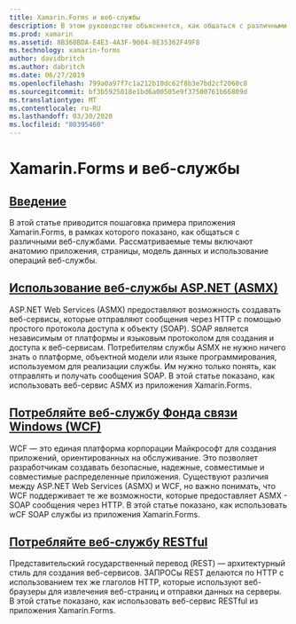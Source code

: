 ```yaml
---
title: Xamarin.Forms и веб-службы
description: В этом руководстве объясняется, как общаться с различными веб-службами для создания, чтения, обновления и удаления (CRUD) функциональности приложения Xamarin.Forms. Темы включают общение с службами ASMX, услугами WCF, службами REST.
ms.prod: xamarin
ms.assetid: 8B360BDA-E4E3-4A3F-9004-0E35362F49F8
ms.technology: xamarin-forms
author: davidbritch
ms.author: dabritch
ms.date: 06/27/2019
ms.openlocfilehash: 799a0a97f7c1a212b10dc62f8b3e7bd2cf2060c8
ms.sourcegitcommit: bf3b5925018e1bd6a00505e9f37500761b66809d
ms.translationtype: MT
ms.contentlocale: ru-RU
ms.lasthandoff: 03/30/2020
ms.locfileid: "80395460"
---
```

# <a name="xamarinforms-and-web-services"></a>Xamarin.Forms и веб-службы

## <a name="introduction"></a>[Введение](introduction.md)

В этой статье приводится пошаговка примера приложения Xamarin.Forms, в рамках которого показано, как общаться с различными веб-службами. Рассматриваемые темы включают анатомию приложения, страницы, модель данных и использование операций веб-службы.

## <a name="consume-an-aspnet-web-service-asmx"></a>[Использование веб-службы ASP.NET (ASMX)](~/xamarin-forms/data-cloud/web-services/asmx.md)

ASP.NET Web Services (ASMX) предоставляют возможность создавать веб-сервисы, которые отправляют сообщения через HTTP с помощью простого протокола доступа к объекту (SOAP). SOAP является независимым от платформы и языковым протоколом для создания и доступа к веб-сервисам. Потребителям службы ASMX не нужно ничего знать о платформе, объектной модели или языке программирования, используемом для реализации службы. Им нужно только понять, как отправлять и получать сообщения SOAP. В этой статье показано, как использовать веб-сервис ASMX из приложения Xamarin.Forms.

## <a name="consume-a-windows-communication-foundation-wcf-web-service"></a>[Потребляйте веб-службу Фонда связи Windows (WCF)](~/xamarin-forms/data-cloud/web-services/wcf.md)

WCF — это единая платформа корпорации Майкрософт для создания приложений, ориентированных на обслуживание. Это позволяет разработчикам создавать безопасные, надежные, совместимые и совместимые распределенные приложения. Существуют различия между ASP.NET Web Services (ASMX) и WCF, но важно понимать, что WCF поддерживает те же возможности, которые предоставляет ASMX - SOAP сообщения через HTTP. В этой статье показано, как использовать wCF SOAP службы из приложения Xamarin.Forms.

## <a name="consume-a-restful-web-service"></a>[Потребляйте веб-службу RESTful](~/xamarin-forms/data-cloud/web-services/rest.md)

Представительский государственный перевод (REST) — архитектурный стиль для создания веб-сервисов. ЗАПРОСы REST делаются по HTTP с использованием тех же глаголов HTTP, которые используют веб-браузеры для извлечения веб-страниц и отправки данных на серверы. В этой статье показано, как использовать веб-сервис RESTful из приложения Xamarin.Forms.
